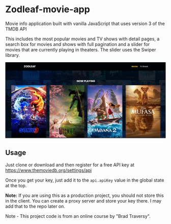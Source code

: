 # Zodleaf-movie-app
Movie info application built with vanilla JavaScript that uses version 3 of the TMDB API

This includes the most popular movies and TV shows with detail pages, a search box for movies and shows with full pagination and a slider for movies that are currently playing in theaters. The slider uses the Swiper library.

![image alt](https://github.com/skongonda/Zodleaf-movie-app/blob/fe28cfdca887ca31fc87f9309b5a37d6593d3182/images/screen.jpg)


## Usage

Just clone or download and then register for a free API key at https://www.themoviedb.org/settings/api

Once you get your key, just add it to the `api.apiKey` value in the global state at the top.

**Note:** If you are using this as a production project, you should not store this in the client. You can create a proxy server and store your key there. I may add that to the repo later on.


Note - This project code is from an online course by "Brad Traversy". 
